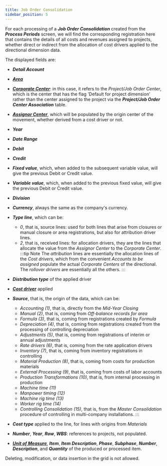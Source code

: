```yaml
---
title: Job Order Consolidation 
sidebar_position: 5
---
```


For each processing of a ***Job Order Consolidation*** created from the ***Process Periods*** screen, we will find the corresponding registration here that contains the details of all costs and revenues assigned to projects, whether direct or indirect from the allocation of cost drivers applied to the directional dimension data.

The displayed fields are:

- ***Detail Account***
- [***Area***](/docs/controlling/controlling-parametrization/controlling-specific-settings/area-types-areas)
- [***Corporate Center***](/docs/controlling/controlling-parametrization/controlling-specific-settings/cost-centers): in this case, it refers to the *Project/Job Order Center*, which is the center that has the flag 'Default for project dimension' rather than the center assigned to the project via the ***Project/Job Order Center Association*** table.
- [***Assignor Center***](/docs/controlling/controlling-parametrization/controlling-specific-settings/cost-centers), which will be populated by the origin center of the movement, whether derived from a cost driver or not.
- ***Year***
- ***Date Range***
- ***Debit***
- ***Credit***
- ***Fixed value***, which, when added to the subsequent variable value, will give the previous Debit or Credit value.
- ***Variable value***, which, when added to the previous fixed value, will give the previous Debit or Credit value.
- ***Division***
- ***Currency***, always the same as the company's currency.
- ***Type line***, which can be:
    - *0*, that is, source lines: used for both lines that arise from closures or manual closure or area registrations, but also for attribution driver lines.
    - *2*, that is, received lines: for allocation drivers, they are the lines that allocate the value from the *Assignor Center* to the *Corporate Center*.
:::tip Note
The *attribution* lines are essentially the allocation lines of the *Cost drivers*, which from the convenient *Accounts to be assigned* populate the actual *Corporate Centers* of the directional. The *rollover drivers* are essentially all the others.
:::
- ***Distribution type*** of the applied driver
- [***Cost driver***](/docs/controlling/controlling-parametrization/controlling-specific-settings/cost-drivers) applied
- ***Source***, that is, the origin of the data, which can be:
    - *Accounting (1)*, that is, directly from the *Mid-Year Closing*
    - *Manual (2)*, that is, coming from *Off-balance records for area*
    - *Formula (3)*, that is, coming from registrations created by *Formula*
    - *Depreciation (4)*, that is, coming from registrations created from the processing of controlling depreciation
    - *Adjustments (5)*, that is, coming from registrations of interim or annual adjustments
    - *Rate drivers (6)*, that is, coming from the rate application drivers
    - *Inventory (7)*, that is, coming from inventory registrations in controlling
    - *Material Production (8)*, that is, coming from costs for production materials
    - *External Processing (9)*, that is, coming from costs of labor accounts
    - *Production Transformations (10)*, that is, from internal processing in production
    - *Machine time (11)*
    - *Manpower timing (12)*
    - *Machine rig time (13)*
    - *Worker rig time (14)*
    - *Controlling Consolidation (15)*, that is, from the *Master Consolidation* procedure of controlling in multi-company installations.
::: 

- ***Cost type*** applied to the line, for lines with origins from *Materials*

- ***Number***, ***Year***, ***Row***, ***WBS***: references to projects, not populated.

- [***Unit of Measure***](/docs/controlling/controlling-parametrization/controlling-specific-settings/measure-units), ***Item***, ***Item Description***, ***Phase***, ***Subphase***, ***Number***, ***Description***, and ***Quantity*** of the produced or processed item.

Deleting, modification, or data insertion in the grid is not allowed.